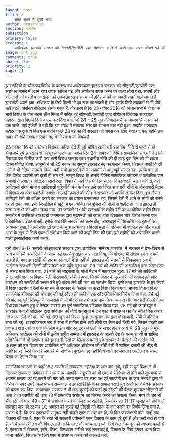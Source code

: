 ```yaml
---
layout: post
title: >
    सतत संघर्ष से झुकी सत्ता
author: prasenjit
section: नजरिया
subsection:
primary: false
excerpt: >
    आखिरकार झारखंड सरकार को सीएनटी/एसपीटी एक्ट संशोधन मामले में अपने हाथ वापस खींचने पड़े और संशोधन वापस करने पर बाध्य होना पड़ा. झारखंड राज्य की इतिहास की जानकारी रखने वाले जानते हैं, झारखंडी अपने हक-अधिकार के लिये किसी भी हद तक जा सकते हैं.
image: cnt.jpg
comments: true
share: true
priority: 2
tags: []
---
```


झारखंडियों के चौतरफा विरोध के फलस्वरूप आखिरकार झारखंड सरकार को सीएनटी/एसपीटी एक्ट संशोधन मामले में अपने हाथ वापस खींचने पड़े और संशोधन वापस करने पर बाध्य होना पड़ा. संघर्षों और बलिदानों की धरती व आंदोलन की उपज झारखंड राज्य की इतिहास की जानकारी रखने वाले जानते हैं, झारखंडी अपने हक-अधिकार के लिये किसी भी हद तक जा सकते हैं और इसके लिये शहादतों से भी पीछे नहीं हटते. असंख्य बलिदान इसके गवाह हैं. गौरतलब है कि 23 नवंबर 2016 को विधानसभा में विपक्ष के भारी विरोध के बीच महज तीन मिनट में पारित हुई सीएनटी/एसपीटी एक्ट संशोधन विधेयक राज्यपाल महोदया द्वारा पिछले दिनों वापस कर दिया गया, जो 24 व 25 जून की अखबारों के माध्यम से जनता को पता चली. यहाँ ट्रेजेडी ये रही कि इस संंबंध में मंत्रालय तक को आभास तक नहीं हुआ, जबकि राज्यपाल महोदया के द्वारा ये बिल एक महीने पहले 23 मई को ही सरकार को वापस कर दिया गया था. एक महीने तक खबर को क्यों दबाकर रखा गया, ये भी संशय का विषय है.

23 नवंबर '16 को संशोधन विधेयक पारित होते ही पूर्व घोषित खामी भरी स्थानीय नीति से पहले से ही बौखलाये हुये झारखंडियों का गुस्सा फूट पड़ा. अगले दिन 24 नवंबर को विभिन्न सामाजिक संगठनों ने इसके खिलाफ प्रेस रिलीज जारी कर भारी विरोध जताया एवम् स्थानीय नीति की ही तरह इस दिन को भी काला दिवस घोषित किया. झामुमो ने भी 25 नवंबर को सम्पूर्ण झारखंड बंद का ऐलान किया, जिसका बाकी विपक्षी दलों ने भी नैतिक समर्थन किया. बंदी सभी झारखंडियों के सहयोग से अभूतपूर्व सफल रहा. इसके बाद तो जैसे विरोध प्रदर्शनों की झड़ी ही लग गई. सम्पूर्ण विपक्ष के अलावे विभिन्न सामाजिक संगठनों व पारंपरिक ग्राम सभाओं ने लगातार आँदोलन जारी रखा. विपक्ष ने जहाँ एक भी दिन सदन की कार्यवाही चलने नहीं दी, वहीं आदिवासी संघर्ष मोर्चा व आदिवासी बुद्धिजीवी मंच के बैनर तले आयोजित राजधानी राँची के मोरहाबादी मैदान में  विशाल आक्रोश महारैली प्रदर्शन में उमड़ी हजारों की भीड़ ने सरकार को अचम्भित कर दिया. इस दौरान शांतिपूर्ण रैली को बाधित करने का सरकार का प्रयास दमनात्मक रहा, जिसमें रैली में आने से लोगों को रास्ते पर ही रोका गया. इसी सिलसिले में खूंटी में एक व्यक्ति की पुलिस की गोली से शहीद हो जाना झारखंडी जनभावनाओं को और भड़का गया. 01 जनवरी '17 को खरसावाँ के शहीद बेदी पर आयोजित शहीद दिवस समारोह में उपस्थित झारखंडी जनमानस द्वारा मुख्यमंत्री को काला झंडा दिखाकर घोर विरोध करना एक ऐतिहासिक परिघटना रही. इसके बाद 08 जनवरी को करनडीह, जमशेदपुर में 'आक्रोश महाजुटान' का आयोजन हुआ, जिसमें सीएनटी एक्ट के सूत्रधार भगवान बिरसा मुंडा के परिजन भी शामिल हुये और धरती आबा के खून से लिखे एक्ट में संशोधन किये जाने की कड़ी निंदा की एवम् इसे शहीदों को अपमानित करने वाली दुस्साहसिक कार्य बताई.

इसी बीच 16-17 फरवरी को झारखंड सरकार द्वारा आयोजित 'मोमेंटम झारखंड' में सरकार ने देश-विदेश से आये कंपनियों के मालिकों केे साथ कई एमओयू साईन कर जता दिया, कि वो एक्ट में संशोधन करना क्यों चाहती है. मगर झारखंडी भी हार मानने वालों में से नहीं थे. झारखंड की सड़कों से निकलकर अब ये आंदोलन राजधनी दिल्ली की सड़कों तक पहुँच चुका था. 09 मार्च को आदिवासी जनपरिषद् द्वारा जंतर मंतर से संसद मार्च किया गया. 21 मार्च को चाईबासा के गांधी मैदान में महाजुटान हुआ. 17 मई को आदिवासी सेंगल अभियान का विशाल रैली मोरहाबादी, राँची में हुआ, जिसमें बिहार के मुख्यमंत्री भी शामिल हुये और संशोधन को जनविरोधी करार देते हुये वापस लेने की मांग का समर्थन किया. इसी तरह झारखंड के हर हिस्से में विरोध प्रदर्शन व रैली के माध्यम से सरकार के फैसले का कड़ा विरोध किया गया. भाजपा विधायकों का सामाजिक बहिष्कार की घोषनाएं की गई और इसी कड़ी में एक और ऐतिहासिक निर्णय लिया गया. 24 मई को पोटका, पूर्वी सिंहभूम के राजदोहा में लो बीर दोरबार में धरम डाक के माध्यम से तीन बार हरी बोल्लो देकर विधायक लक्ष्मण टुडु व मेनका सरदार का पूर्ण सामाजिक बहिष्कार किया गया. 28 मई को जमशेदपुर में झारखंड बचाओ आंदोलन द्वारा संविधान की नौवीं अनुसूची में दर्ज एक्ट में संशोधन को गैर संवैधानिक करार देते वापस लेने की मांग की गई. 09 जून को बिरसा मुंडा उलगुलान मंच द्वारा मोरहाबादी, राँची में प्रतिरोध सभा की गई. आश्चर्यजनक रूप से सभा में शामिल होने आये लोगों पर केस दर्ज किये गये, जिसमें पहली बार प्रशासन द्वारा दर्शाया गया कि लोग बाईक और स्कूटर की छतों पर सवार होकर आये थे. 29 जून को भूमि अधिकार आंदोलन की राँची में तृतीय राष्ट्रीय सम्मेलन में झारखंड के अलावे देश के अन्य राज्यों से शामिल प्रतिनिधियों ने भी संशोधन को झारखंडी हितों के खिलाफ बताते हुये सरकार के फैसले की भर्त्सना की. 30जून को हूल दिवस पर आयोजित भूमि अधिकार आंदोलन की राँची रैली मेें शामिल हजारों की भीड़ सेे संशोधन रद्द करने के नारे लग रहे थे. संशोधन पूर्णतया रद्द नहीं किये जाने पर लगातार आंदोलन व संसद घेराव का ऐलान किया गया.

सामाजिक संगठनों के जहाँ 192 आपत्तियाँ राज्यपाल महोदया के पास जमा हुये, वहीं सम्पूर्ण विपक्ष ने भी मिलकर राज्यपाल महोदया के साथ साथ महामहिम राष्ट्रपति को भी एक्ट में संशोधन से होने वाले दुष्प्रभावों से अवगत कराया एवं रद्द करने की मांग की. समय समय पर सत्ता पक्ष एवं सहयोगी दल के कुछ नेताओं द्वारा भी विरोध के स्वर उभरे. फलस्वरूप राज्यपाल ने झारखंडी हितों का खयाल रखते हुये संशोधन विधेयक सरकार को वापस कर दिया. तत्पश्चात् सरकार ने भी 03 जुलाई को पार्टी एवं टीएसी की बैठक बुलाकर सीएनटी की धारा 21 व एसपीटी की धारा 13 में प्रस्तावित संशोधन को निरस्त करने का फैसला किया. मगर वो अब भी सीएनटी की धारा 49 व 71 में संशोधन करने की जिद पर अड़ी है, जिसके तहत 11-17 जुलाई को होने वाले मानसून सत्र को रद्द कर 03 अगस्त को बुलाई गई टीएसी की बैठक के बाद करने का निर्णय लिया गया है. सवाल ये है, कि जब एक्टधारी समुदाय नहीं चाहते एक्ट में संशोधन हो, तो फिर जबरदस्ती क्यों. जहाँ तक विकास की बात है, एक्ट के रहते भी सरकारी प्रयोजनों एवम् विकास के काम पूरे हुये हैं और कहीं नहीं हो पाये हैं, तो ये सरकारी तंत्र की विफलता है ना कि एक्ट की बाध्यता. इसके लिये अलग कानून की व्यव्स्था पहले से है. झारखंड में रोजगार, कृषि, शिक्षा, विस्थापन सरीखे कई समस्याएं हैं, विकास के लिये इनपर ध्यान दिया जाना चाहिये. विकास के लिये एक्ट में संशोधन करने की जरूरत नहीं.
